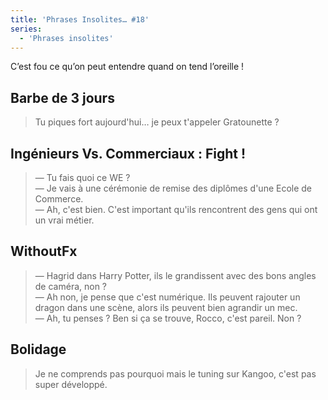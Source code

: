 ```yaml
---
title: 'Phrases Insolites… #18'
series:
  - 'Phrases insolites'
---
```


C’est fou ce qu’on peut entendre quand on tend l’oreille&nbsp;!

<!-- more -->

## Barbe de 3 jours

> Tu piques fort aujourd'hui… je peux t'appeler Gratounette&nbsp;?

## Ingénieurs Vs. Commerciaux&nbsp;: Fight&nbsp;!

> — Tu fais quoi ce WE&nbsp;?  
> — Je vais à une cérémonie de remise des diplômes d'une Ecole de Commerce.  
> — Ah, c'est bien. C'est important qu'ils rencontrent des gens qui ont un vrai
> métier.

## WithoutFx

> — Hagrid dans Harry Potter, ils le grandissent avec des bons angles de caméra,
> non&nbsp;?  
> — Ah non, je pense que c'est numérique. Ils peuvent rajouter un dragon dans
> une scène, alors ils peuvent bien agrandir un mec.  
> — Ah, tu penses&nbsp;? Ben si ça se trouve, Rocco, c'est pareil. Non&nbsp;?

## Bolidage

> Je ne comprends pas pourquoi mais le tuning sur Kangoo, c'est pas super
> développé.
